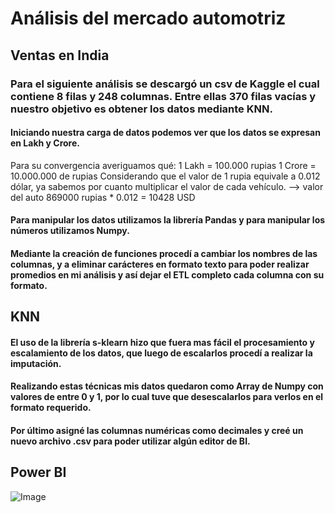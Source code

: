 # Análisis del mercado automotriz

## Ventas en India

### Para el siguiente análisis se descargó un csv de Kaggle el cual contiene 8 filas y 248 columnas. Entre ellas 370 filas vacías y nuestro objetivo es obtener los datos mediante KNN.

#### Iniciando nuestra carga de datos podemos ver que los datos se expresan en Lakh y Crore. 
Para su convergencia averiguamos qué: 
1 Lakh = 100.000 rupias
1 Crore = 10.000.000 de rupias
Considerando que el valor de 1 rupia equivale a 0.012 dólar, ya sabemos por cuanto multiplicar el valor de cada vehículo. --> valor del auto 869000 rupias * 0.012 = 10428 USD

#### Para manipular los datos utilizamos la librería Pandas y para manipular los números utilizamos Numpy.

#### Mediante la creación de funciones procedí a cambiar los nombres de las columnas, y a eliminar carácteres en formato texto para poder realizar promedios en mi análisis y así dejar el ETL completo cada columna con su formato.

## KNN

#### El uso de la librería s-klearn hizo que fuera mas fácil el procesamiento y escalamiento de los datos, que luego de escalarlos procedí a realizar la imputación.
#### Realizando estas técnicas mis datos quedaron como Array de Numpy con valores de entre 0 y 1, por lo cual tuve que desescalarlos para verlos en el formato requerido.
#### Por último asigné las columnas numéricas como decimales y creé un nuevo archivo .csv para poder utilizar algún editor de BI.

## Power BI

![Image](https://github.com/user-attachments/assets/1d1cb6d1-9c5f-4a6a-99c4-51dcc0866785)
